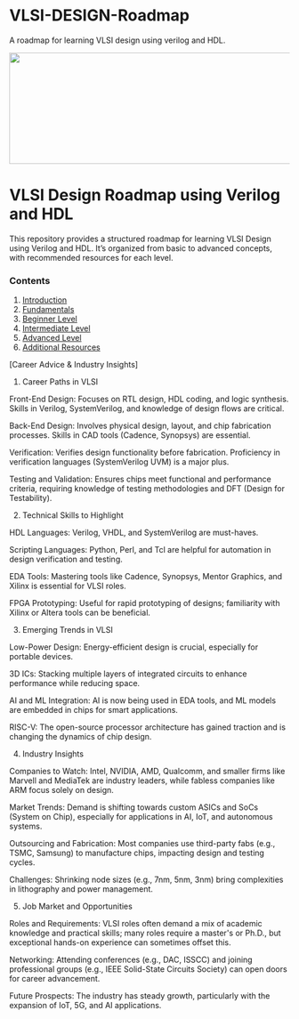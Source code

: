 # VLSI-DESIGN-Roadmap
A roadmap for learning VLSI design using verilog and HDL.

<p align="center">
  <img src="http://www.winsok.tw/upload/202006/24/202006241442437656.jpg" width="1000" height="200" style="object-fit: cover;">
</p>


# VLSI Design Roadmap using Verilog and HDL

This repository provides a structured roadmap for learning VLSI Design using Verilog and HDL. It’s organized from basic to advanced concepts, with recommended resources for each level.

### Contents
1. [Introduction](0-Introduction/overview.md)
2. [Fundamentals](1-Fundamentals)
3. [Beginner Level](2-Beginner)
4. [Intermediate Level](3-Intermediate)
5. [Advanced Level](4-Advanced)
6. [Additional Resources](Additional-Resources.md)


[Career Advice & Industry Insights]


1. Career Paths in VLSI

Front-End Design: Focuses on RTL design, HDL coding, and logic synthesis. Skills in Verilog, SystemVerilog, and knowledge of design flows are critical.

Back-End Design: Involves physical design, layout, and chip fabrication processes. Skills in CAD tools (Cadence, Synopsys) are essential.

Verification: Verifies design functionality before fabrication. Proficiency in verification languages (SystemVerilog UVM) is a major plus.

Testing and Validation: Ensures chips meet functional and performance criteria, requiring knowledge of testing methodologies and DFT (Design for Testability).


2. Technical Skills to Highlight

HDL Languages: Verilog, VHDL, and SystemVerilog are must-haves.

Scripting Languages: Python, Perl, and Tcl are helpful for automation in design verification and testing.

EDA Tools: Mastering tools like Cadence, Synopsys, Mentor Graphics, and Xilinx is essential for VLSI roles.

FPGA Prototyping: Useful for rapid prototyping of designs; familiarity with Xilinx or Altera tools can be beneficial.


3. Emerging Trends in VLSI

Low-Power Design: Energy-efficient design is crucial, especially for portable devices.

3D ICs: Stacking multiple layers of integrated circuits to enhance performance while reducing space.

AI and ML Integration: AI is now being used in EDA tools, and ML models are embedded in chips for smart applications.

RISC-V: The open-source processor architecture has gained traction and is changing the dynamics of chip design.


4. Industry Insights

Companies to Watch: Intel, NVIDIA, AMD, Qualcomm, and smaller firms like Marvell and MediaTek are industry leaders, while fabless companies like ARM focus solely on design.

Market Trends: Demand is shifting towards custom ASICs and SoCs (System on Chip), especially for applications in AI, IoT, and autonomous systems.

Outsourcing and Fabrication: Most companies use third-party fabs (e.g., TSMC, Samsung) to manufacture chips, impacting design and testing cycles.

Challenges: Shrinking node sizes (e.g., 7nm, 5nm, 3nm) bring complexities in lithography and power management.


5. Job Market and Opportunities

Roles and Requirements: VLSI roles often demand a mix of academic knowledge and practical skills; many roles require a master's or Ph.D., but exceptional hands-on experience can sometimes offset this.

Networking: Attending conferences (e.g., DAC, ISSCC) and joining professional groups (e.g., IEEE Solid-State Circuits Society) can open doors for career advancement.

Future Prospects: The industry has steady growth, particularly with the expansion of IoT, 5G, and AI applications.




